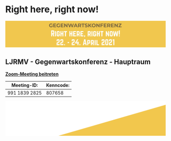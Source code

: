 # Right here, right now!
![Logo](RHRN2021_head.jpg)


## LJRMV -  Gegenwartskonferenz - Hauptraum

**[Zoom-Meeting beitreten](https://zoom.us/j/99118392825?pwd=NklTanpRNEtzVHJBYyt2RHpia3BRUT09)**


Meeting-ID: | Kenncode:
------------ | -------------
991 1839 2825 | 807658


![Logo](ci_6.png)
